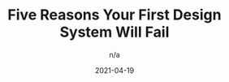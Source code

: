 ---
author: n/a
date: 2021-04-19
layout: post.njk
publisher: rangleio
tags:
  - article
  - design-systems
  - meta
target_url: https://rangle.io/blog/why-your-first-design-system-will-fail/
title: Five Reasons Your First Design System Will Fail
---